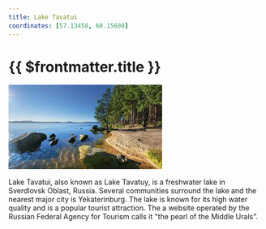 ```yaml
---
title: Lake Tavatui
coordinates: [57.13458, 60.15608]
---
```

# {{ $frontmatter.title }}

![Main image](../img/planned/lake-tavatui.jfif)

Lake Tavatui, also known as Lake Tavatuy, is a freshwater lake in Sverdlovsk Oblast, Russia. Several communities surround the lake and the nearest major city is Yekaterinburg. The lake is known for its high water quality and is a popular tourist attraction. The a website operated by the Russian Federal Agency for Tourism calls it "the pearl of the Middle Urals".